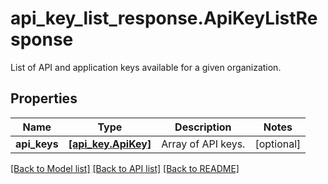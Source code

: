 # api_key_list_response.ApiKeyListResponse

List of API and application keys available for a given organization.
## Properties
Name | Type | Description | Notes
------------ | ------------- | ------------- | -------------
**api_keys** | [**[api_key.ApiKey]**](ApiKey.md) | Array of API keys. | [optional] 

[[Back to Model list]](../README.md#documentation-for-models) [[Back to API list]](../README.md#documentation-for-api-endpoints) [[Back to README]](../README.md)


